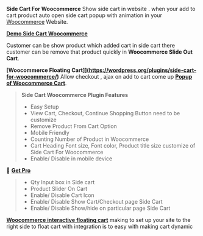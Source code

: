 
**Side Cart For Woocommerce** Show side cart in website . when your add to cart product auto open side cart popup with animation in your [Woocommerce](https://en.wikipedia.org/wiki/WooCommerce) Website.

**[Demo Side Cart Woocommerce](http://oceanwebguru.com/shop/)**

Customer can be show product which added cart in side cart there customer can be remove that product quickly in **Woocommerce Slide Out Cart**.




**[Woocommerce Floating Cart]](https://wordpress.org/plugins/side-cart-for-woocommerce/)** Allow checkout , ajax on add to cart come up **[Popup of Woocommerce Cart](https://wordpress.org/plugins/side-cart-for-woocommerce/)**.

> **Side Cart Woocommerce Plugin Features**
>
> * Easy Setup
> * View Cart, Checkout, Continue Shopping Button need to be customize
> * Remove Product From Cart Option
> * Mobile Friendly
> * Counting Number of Product in Woocommerce
> * Cart Heading Font size, Font color, Product title size customize of Side Cart For Woocommerce
> * Enable/ Disable in mobile device

&#128312; **[Get Pro](https://www.xeeshop.com/product/side-cart-woocommerce/)**

> * Qty Input box in Side cart
> * Product Slider On Cart
> * Enable/ Disable Cart Icon 
> * Enable/ Disable Show Cart/Checkout page Side Cart
> * Enable/ Disable Show/hide on particular page Side Cart

**[Woocommerce interactive floating cart](https://wordpress.org/plugins/side-cart-for-woocommerce/)** making to set up your site to the right side to float cart with integration is to easy with making cart dynamic
